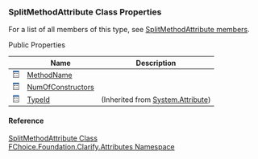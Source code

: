 ﻿### SplitMethodAttribute Class Properties

For a list of all members of this type, see [SplitMethodAttribute members](fcSDK~FChoice.Foundation.Clarify.Attributes.SplitMethodAttribute_members.md).

Public Properties

|   | Name | Description |
| --- | --- | --- |
| ![Public Property](dotnetimages/publicProperty.png) | [MethodName](fcSDK~FChoice.Foundation.Clarify.Attributes.SplitMethodAttribute~MethodName.md) |   |
| ![Public Property](dotnetimages/publicProperty.png) | [NumOfConstructors](fcSDK~FChoice.Foundation.Clarify.Attributes.SplitMethodAttribute~NumOfConstructors.md) |   |
| ![Public Property](dotnetimages/publicProperty.png) | [TypeId](#) | (Inherited from [System.Attribute](#)) |





#### Reference

[SplitMethodAttribute Class](fcSDK~FChoice.Foundation.Clarify.Attributes.SplitMethodAttribute.md)  
[FChoice.Foundation.Clarify.Attributes Namespace](fcSDK~FChoice.Foundation.Clarify.Attributes_namespace.md)